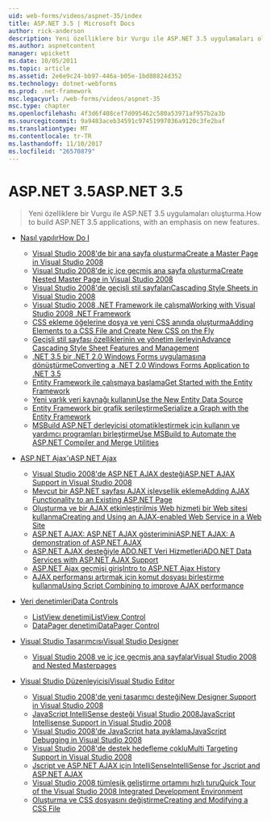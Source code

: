 ```yaml
---
uid: web-forms/videos/aspnet-35/index
title: ASP.NET 3.5 | Microsoft Docs
author: rick-anderson
description: Yeni özelliklere bir Vurgu ile ASP.NET 3.5 uygulamaları oluşturma.
ms.author: aspnetcontent
manager: wpickett
ms.date: 10/05/2011
ms.topic: article
ms.assetid: 2e6e9c24-bb97-446a-b05e-1bd88824d352
ms.technology: dotnet-webforms
ms.prod: .net-framework
msc.legacyurl: /web-forms/videos/aspnet-35
msc.type: chapter
ms.openlocfilehash: 4f3d6f408cef7d095462c580a53971af957b2a3b
ms.sourcegitcommit: 9a9483aceb34591c97451997036a9120c3fe2baf
ms.translationtype: MT
ms.contentlocale: tr-TR
ms.lasthandoff: 11/10/2017
ms.locfileid: "26570879"
---
```

<a name="aspnet-35"></a><span data-ttu-id="474d5-103">ASP.NET 3.5</span><span class="sxs-lookup"><span data-stu-id="474d5-103">ASP.NET 3.5</span></span>
====================
> <span data-ttu-id="474d5-104">Yeni özelliklere bir Vurgu ile ASP.NET 3.5 uygulamaları oluşturma.</span><span class="sxs-lookup"><span data-stu-id="474d5-104">How to build ASP.NET 3.5 applications, with an emphasis on new features.</span></span>


- [<span data-ttu-id="474d5-105">Nasıl yapılır</span><span class="sxs-lookup"><span data-stu-id="474d5-105">How Do I</span></span>](how-do-i/index.md)

    - [<span data-ttu-id="474d5-106">Visual Studio 2008'de bir ana sayfa oluşturma</span><span class="sxs-lookup"><span data-stu-id="474d5-106">Create a Master Page in Visual Studio 2008</span></span>](how-do-i/how-do-i-create-a-master-page-in-visual-studio-2008.md)
    - [<span data-ttu-id="474d5-107">Visual Studio 2008'de iç içe geçmiş ana sayfa oluşturma</span><span class="sxs-lookup"><span data-stu-id="474d5-107">Create Nested Master Page in Visual Studio 2008</span></span>](how-do-i/how-do-i-create-nested-master-page-in-visual-studio-2008.md)
    - [<span data-ttu-id="474d5-108">Visual Studio 2008'de geçişli stil sayfaları</span><span class="sxs-lookup"><span data-stu-id="474d5-108">Cascading Style Sheets in Visual Studio 2008</span></span>](how-do-i/how-do-i-cascading-style-sheets-in-visual-studio-2008.md)
    - [<span data-ttu-id="474d5-109">Visual Studio 2008 .NET Framework ile çalışma</span><span class="sxs-lookup"><span data-stu-id="474d5-109">Working with Visual Studio 2008 .NET Framework</span></span>](how-do-i/how-do-i-working-with-visual-studio-2008-net-framework.md)
    - [<span data-ttu-id="474d5-110">CSS ekleme öğelerine dosya ve yeni CSS anında oluşturma</span><span class="sxs-lookup"><span data-stu-id="474d5-110">Adding Elements to a CSS File and Create New CSS on the Fly</span></span>](how-do-i/how-do-i-adding-elements-to-a-css-file-and-create-new-css-on-the-fly.md)
    - [<span data-ttu-id="474d5-111">Geçişli stil sayfası özelliklerinin ve yönetim ilerleyin</span><span class="sxs-lookup"><span data-stu-id="474d5-111">Advance Cascading Style Sheet Features and Management</span></span>](how-do-i/how-do-i-advance-cascading-style-sheet-features-and-management.md)
    - [<span data-ttu-id="474d5-112">.NET 3.5 bir .NET 2.0 Windows Forms uygulamasına dönüştürme</span><span class="sxs-lookup"><span data-stu-id="474d5-112">Converting a .NET 2.0 Windows Forms Application to .NET 3.5</span></span>](how-do-i/how-do-i-converting-a-net-20-windows-forms-application-to-net-35.md)
    - [<span data-ttu-id="474d5-113">Entity Framework ile çalışmaya başlama</span><span class="sxs-lookup"><span data-stu-id="474d5-113">Get Started with the Entity Framework</span></span>](how-do-i/how-do-i-get-started-with-the-entity-framework.md)
    - [<span data-ttu-id="474d5-114">Yeni varlık veri kaynağı kullanın</span><span class="sxs-lookup"><span data-stu-id="474d5-114">Use the New Entity Data Source</span></span>](how-do-i/how-do-i-use-the-new-entity-data-source.md)
    - [<span data-ttu-id="474d5-115">Entity Framework bir grafik serileştirme</span><span class="sxs-lookup"><span data-stu-id="474d5-115">Serialize a Graph with the Entity Framework</span></span>](how-do-i/how-do-i-serialize-a-graph-with-the-entity-framework.md)
    - [<span data-ttu-id="474d5-116">MSBuild ASP.NET derleyicisi otomatikleştirmek için kullanın ve yardımcı programları birleştirme</span><span class="sxs-lookup"><span data-stu-id="474d5-116">Use MSBuild to Automate the ASP.NET Compiler and Merge Utilities</span></span>](how-do-i/how-do-i-use-msbuild-to-automate-the-aspnet-compiler-and-merge-utilities.md)
- [<span data-ttu-id="474d5-117">ASP.NET Ajax'ı</span><span class="sxs-lookup"><span data-stu-id="474d5-117">ASP.NET Ajax</span></span>](aspnet-ajax/index.md)

    - [<span data-ttu-id="474d5-118">Visual Studio 2008'de ASP.NET AJAX desteği</span><span class="sxs-lookup"><span data-stu-id="474d5-118">ASP.NET AJAX Support in Visual Studio 2008</span></span>](aspnet-ajax/aspnet-ajax-support-in-visual-studio-2008.md)
    - [<span data-ttu-id="474d5-119">Mevcut bir ASP.NET sayfası AJAX işlevsellik ekleme</span><span class="sxs-lookup"><span data-stu-id="474d5-119">Adding AJAX Functionality to an Existing ASP.NET Page</span></span>](aspnet-ajax/adding-ajax-functionality-to-an-existing-aspnet-page.md)
    - [<span data-ttu-id="474d5-120">Oluşturma ve bir AJAX etkinleştirilmiş Web hizmeti bir Web sitesi kullanma</span><span class="sxs-lookup"><span data-stu-id="474d5-120">Creating and Using an AJAX-enabled Web Service in a Web Site</span></span>](aspnet-ajax/creating-and-using-an-ajax-enabled-web-service-in-a-web-site.md)
    - [<span data-ttu-id="474d5-121">ASP.NET AJAX: ASP.NET AJAX gösterimini</span><span class="sxs-lookup"><span data-stu-id="474d5-121">ASP.NET AJAX: A demonstration of ASP.NET AJAX</span></span>](aspnet-ajax/aspnet-ajax-a-demonstration-of-aspnet-ajax.md)
    - [<span data-ttu-id="474d5-122">ASP.NET AJAX desteğiyle ADO.NET Veri Hizmetleri</span><span class="sxs-lookup"><span data-stu-id="474d5-122">ADO.NET Data Services with ASP.NET AJAX Support</span></span>](aspnet-ajax/adonet-data-services-with-aspnet-ajax-support.md)
    - [<span data-ttu-id="474d5-123">ASP.NET Ajax geçmişi giriş</span><span class="sxs-lookup"><span data-stu-id="474d5-123">Intro to ASP.NET Ajax History</span></span>](aspnet-ajax/introduction-to-aspnet-ajax-history.md)
    - [<span data-ttu-id="474d5-124">AJAX performansı artırmak için komut dosyası birleştirme kullanma</span><span class="sxs-lookup"><span data-stu-id="474d5-124">Using Script Combining to improve AJAX performance</span></span>](aspnet-ajax/using-script-combining-to-improve-ajax-performance.md)
- [<span data-ttu-id="474d5-125">Veri denetimleri</span><span class="sxs-lookup"><span data-stu-id="474d5-125">Data Controls</span></span>](data-controls/index.md)

    - [<span data-ttu-id="474d5-126">ListView denetimi</span><span class="sxs-lookup"><span data-stu-id="474d5-126">ListView Control</span></span>](data-controls/the-listview-control.md)
    - [<span data-ttu-id="474d5-127">DataPager denetimi</span><span class="sxs-lookup"><span data-stu-id="474d5-127">DataPager Control</span></span>](data-controls/the-datapager-control.md)
- [<span data-ttu-id="474d5-128">Visual Studio Tasarımcısı</span><span class="sxs-lookup"><span data-stu-id="474d5-128">Visual Studio Designer</span></span>](visual-studio-designer/index.md)

    - [<span data-ttu-id="474d5-129">Visual Studio 2008 ve iç içe geçmiş ana sayfalar</span><span class="sxs-lookup"><span data-stu-id="474d5-129">Visual Studio 2008 and Nested Masterpages</span></span>](visual-studio-designer/visual-studio-2008-and-nested-masterpages.md)
- [<span data-ttu-id="474d5-130">Visual Studio Düzenleyicisi</span><span class="sxs-lookup"><span data-stu-id="474d5-130">Visual Studio Editor</span></span>](visual-studio-editor/index.md)

    - [<span data-ttu-id="474d5-131">Visual Studio 2008'de yeni tasarımcı desteği</span><span class="sxs-lookup"><span data-stu-id="474d5-131">New Designer Support in Visual Studio 2008</span></span>](visual-studio-editor/new-designer-support-in-visual-studio-2008.md)
    - [<span data-ttu-id="474d5-132">JavaScript IntelliSense desteği Visual Studio 2008</span><span class="sxs-lookup"><span data-stu-id="474d5-132">JavaScript Intellisense Support in Visual Studio 2008</span></span>](visual-studio-editor/javascript-intellisense-support-in-visual-studio-2008.md)
    - [<span data-ttu-id="474d5-133">Visual Studio 2008'de JavaScript hata ayıklama</span><span class="sxs-lookup"><span data-stu-id="474d5-133">JavaScript Debugging in Visual Studio 2008</span></span>](visual-studio-editor/javascript-debugging-in-visual-studio-2008.md)
    - [<span data-ttu-id="474d5-134">Visual Studio 2008'de destek hedefleme çoklu</span><span class="sxs-lookup"><span data-stu-id="474d5-134">Multi Targeting Support in Visual Studio 2008</span></span>](visual-studio-editor/multi-targeting-support-in-visual-studio-2008.md)
    - [<span data-ttu-id="474d5-135">Jscript ve ASP.NET AJAX için IntelliSense</span><span class="sxs-lookup"><span data-stu-id="474d5-135">IntelliSense for Jscript and ASP.NET AJAX</span></span>](visual-studio-editor/intellisense-for-jscript-and-aspnet-ajax.md)
    - [<span data-ttu-id="474d5-136">Visual Studio 2008 tümleşik geliştirme ortamını hızlı turu</span><span class="sxs-lookup"><span data-stu-id="474d5-136">Quick Tour of the Visual Studio 2008 Integrated Development Environment</span></span>](visual-studio-editor/quick-tour-of-the-visual-studio-2008-integrated-development-environment.md)
    - [<span data-ttu-id="474d5-137">Oluşturma ve CSS dosyasını değiştirme</span><span class="sxs-lookup"><span data-stu-id="474d5-137">Creating and Modifying a CSS File</span></span>](visual-studio-editor/creating-and-modifying-a-css-file.md)
